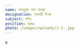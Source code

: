 ```yaml
---
name: আবদূল্লাহ আল মাহমুদ
designation: সহকারী শিখক
subject: গণিত
position: new
photo: /images/uploads/1-1-.jpg
---
```

s﻿